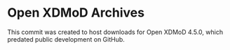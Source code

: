 # Open XDMoD Archives

This commit was created to host downloads for Open XDMoD 4.5.0, which predated
public development on GitHub.
